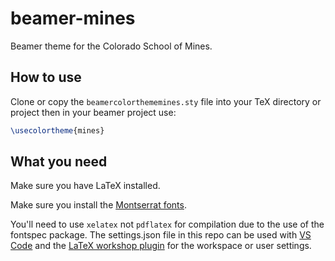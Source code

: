 # beamer-mines

Beamer theme for the Colorado School of Mines.


## How to use

Clone or copy the `beamercolorthememines.sty` file into your TeX directory or project then in your beamer project use:

```LaTeX
\usecolortheme{mines}
```

## What you need

Make sure you have LaTeX installed.

Make sure you install the [Montserrat fonts](https://fonts.google.com/specimen/Montserrat).

You'll need to use `xelatex` not `pdflatex` for compilation due to the use of the fontspec package. The settings.json file in this repo can be used with [VS Code](https://code.visualstudio.com/) and the [LaTeX workshop plugin](https://marketplace.visualstudio.com/items?itemName=James-Yu.latex-workshop) for the workspace or user settings.

